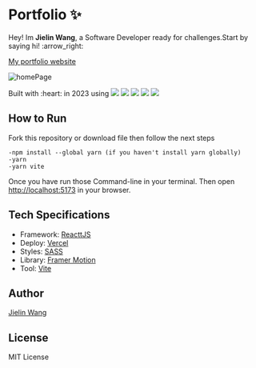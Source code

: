# Portfolio :sparkles:

<p>Hey! Im <b>Jielin Wang</b>, a Software Developer ready for challenges.Start by saying hi! :arrow_right:

  <a href="https://portfolio-jielinwang.vercel.app/"> My portfolio website</a>

</p>

![homePage](https://user-images.githubusercontent.com/94776104/218263883-154726cb-bee3-47e1-9260-d0afa34de585.gif)


<p>
  <span>Built with :heart: in 2023 using</span>
  <img src="https://img.shields.io/badge/-ReactJS-41B883">
  <img src="https://img.shields.io/badge/-Framer Motion-9cf">
  <img src="https://img.shields.io/badge/-JavaScript-EFD81F">
  <img src="https://img.shields.io/badge/-SASS-FF69B4">
  <img src="https://img.shields.io/badge/-Vite-LR69B4">
</p>


## How to Run

Fork this repository or download file then follow the next steps

```
-npm install --global yarn (if you haven't install yarn globally)
-yarn 
-yarn vite
```

Once you have run those Command-line in your terminal. Then open [http://localhost:5173](http://localhost:5173) in your browser.

## Tech Specifications

- Framework: [ReacttJS](https://reactjs.org)
- Deploy: [Vercel](https://vercel.com)
- Styles: [SASS](https://sass-lang.com)
- Library: [Framer Motion](https://www.framer.com/motion/)
- Tool: [Vite](https://vitejs.dev)

## Author
[Jielin Wang](https://www.linkedin.com/in/jielinwang-/)

## License

MIT License
